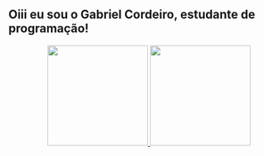 ## Oiii eu sou o Gabriel Cordeiro, estudante de programação!
<div align="center">
  <a href="https://github.com/GabrielCordeiroBarrosoTeles">
  <img height="180em" src="https://github-readme-stats.vercel.app/api?username=acarloss20&show_icons=true&theme=dark&include_all_commits=true&count_private=true"/>
  <img height="180em" src="https://github-readme-stats.vercel.app/api/top-langs/?username=acarloss20&layout=compact&langs_count=7&theme=dark"/>
</div>
